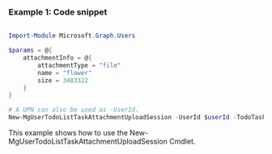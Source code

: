 ### Example 1: Code snippet

```powershell

Import-Module Microsoft.Graph.Users

$params = @{
	attachmentInfo = @{
		attachmentType = "file"
		name = "flower"
		size = 3483322
	}
}

# A UPN can also be used as -UserId.
New-MgUserTodoListTaskAttachmentUploadSession -UserId $userId -TodoTaskListId $todoTaskListId -TodoTaskId $todoTaskId -BodyParameter $params

```
This example shows how to use the New-MgUserTodoListTaskAttachmentUploadSession Cmdlet.

